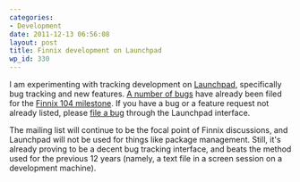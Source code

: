 ```yaml
---
categories:
- Development
date: 2011-12-13 06:56:08
layout: post
title: Finnix development on Launchpad
wp_id: 330
---
```

I am experimenting with tracking development on [Launchpad](https://launchpad.net/finnix), specifically bug tracking and new features. [A number of bugs](https://bugs.launchpad.net/finnix) have already been filed for the [Finnix 104 milestone](https://launchpad.net/finnix/+milestone/104). If you have a bug or a feature request not already listed, please [file a bug](https://bugs.launchpad.net/finnix/+filebug) through the Launchpad interface.

The mailing list will continue to be the focal point of Finnix discussions, and Launchpad will not be used for things like package management. Still, it's already proving to be a decent bug tracking interface, and beats the method used for the previous 12 years (namely, a text file in a screen session on a development machine).
